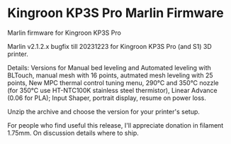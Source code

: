 # Kingroon KP3S Pro Marlin Firmware

Marlin firmware for Kingroon KP3S Pro

Marlin v2.1.2.x bugfix till 20231223 for Kingroon KP3S Pro (and S1) 3D printer.

Details:
Versions for Manual bed leveling and Automated leveling with BLTouch, 
manual mesh with 16 points,
autmated mesh leveling with 25 points,
New MPC thermal control tuning menu,
290°C and 350°C nozzle (for 350°C use HT-NTC100K stainless steel thermistor),
Linear Advance (0.06 for PLA);
Input Shaper,
portrait display,
resume on power loss.

Unzip the archive and choose the version for your printer's setup.

For people who find useful this release, I'll appreciate donation in filament 1.75mm. 
On discussion details where to ship.
